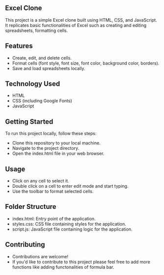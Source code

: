 
## Excel Clone

This project is a simple Excel clone built using HTML, CSS, and JavaScript. It replicates basic functionalities of Excel such as creating and editing spreadsheets, formatting cells.



## Features

- Create, edit, and delete cells.
- Format cells (font style, font size, font color, background color, borders).
- Save and load spreadsheets locally.



## Technology Used

- HTML
- CSS (including Google Fonts)
- JavaScript
## Getting Started
To run this project locally, follow these steps:
- Clone this repository to your local machine.
- Navigate to the project directory.
- Open the index.html file in your web browser.

## Usage
- Click on any cell to select it.
- Double click on a cell to enter edit mode and start typing.
- Use the toolbar to format selected cells.
## Folder Structure
- index.html: Entry point of the application.
- styles.css: CSS file containing styles for the application.
- script.js: JavaScript file containing logic for the application.
## Contributing
- Contributions are welcome!
- If you'd like to contribute to this project please feel free to add more functions like adding functonalities of formula bar.
